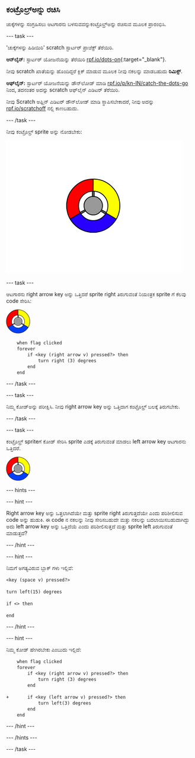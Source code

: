 ## ಕಂಟ್ರೊಲ್ರ್ಅನ್ನು ರಚಿಸಿ

ಚುಕ್ಕೆಗಳನ್ನು ಸಂಗ್ರಹಿಸಲು ಆಟಗಾರನು ಬಳಸುವವನ್ನುಕಂಟ್ರೊಲ್ರ್ಅನ್ನು ರಚಿಸುವ ಮೂಲಕ ಪ್ರಾರಂಭಿಸಿ.

--- task ---

'ಚುಕ್ಕೆಗಳನ್ನು ಹಿಡಿಯಿರಿ' scratch ಸ್ಟಾರ್ಟರ್ ಪ್ರಾಜೆಕ್ಟ್ ತೆರೆಯಿರಿ.

**ಆನ್‌ಲೈನ್:** ಸ್ಟಾರ್ಟರ್ ಯೋಜನೆಯನ್ನು ತೆರೆಯಿರಿ [rpf.io/dots-on](https://rpf.io/dots-on){:target="_blank"}.

ನೀವು scratch ಖಾತೆಯನ್ನು ಹೊಂದಿದ್ದರೆ ಕ್ಲಿಕ್ ಮಾಡುವ ಮೂಲಕ ನೀವು ನಕಲನ್ನು ಮಾಡಬಹುದು **ರಿಮಿಕ್ಸ್**.

**ಆಫ್‌ಲೈನ್:** ಸ್ಟಾರ್ಟರ್ ಯೋಜನೆಯನ್ನು ಡೌನ್‌ಲೋಡ್ ಮಾಡಿ [rpf.io/p/kn-IN/catch-the-dots-go](https://rpf.io/p/kn-IN/catch-the-dots-go) ನಿಂದ, ತದನಂತರ ಅದನ್ನು scratch ಆಫ್‌ಲೈನ್ ಎಡಿಟರ್ ತೆರೆಯಿರಿ.

ನೀವು Scratch ಅಫ್ಲಿನ್ ಎಡಿಟರ್ ಡೌನ್‌ಲೋಡ್ ಮಾಡಿ ಸ್ಥಾಪಿಸಬೇಕಾದರೆ, ನೀವು ಅದನ್ನು [rpf.io/scratchoff](https://rpf.io/scratchoff) ನಲ್ಲಿ ಕಾಣಬಹುದು.

--- /task ---

ನೀವು ಕಂಟ್ರೊಲ್ರ್ sprite ಅನ್ನು ನೋಡಬೇಕು:

![screenshot](images/dots-controller.png)

--- task ---

ಆಟಗಾರನು right arrow key ಅನ್ನು ಒತ್ತಿದರೆ sprite right ತಿರುಗುವಂತೆ ನಿಯಂತ್ರಕ sprite ಗೆ ಕೆಲವು code ಸೇರಿಸಿ:

![ಕಂಟ್ರೊಲ್ರ್ sprite](images/controller-sprite.png)

```blocks3
    when flag clicked
    forever
        if <key (right arrow v) pressed?> then
            turn right (3) degrees
        end
    end
```

--- /task ---

--- task ---

ನಿಮ್ಮ ಕೋಡ್ಅನ್ನು ಪರೀಕ್ಷಿಸಿ. ನೀವು right arrow key ಅನ್ನು ಒತ್ತಿದಾಗ ಕಂಟ್ರೊಲ್ರ್ ಬಲಕ್ಕೆ ತಿರುಗಬೇಕು.

--- /task ---

--- task ---

ಕಂಟ್ರೊಲ್ರ್ sprite‌ಗೆ ಕೋಡ್ ಸೇರಿಸಿ sprite ಎಡಕ್ಕೆ ತಿರುಗುವಂತೆ ಮಾಡಲು left arrow key ಆಟಗಾರನು ಒತ್ತಿದರೆ.

![ಕಂಟ್ರೊಲ್ರ್ sprite](images/controller-sprite.png)

--- hints ---


--- hint ---

Right arrow key ಅನ್ನು ಒತ್ತಲಾಗಿದೆಯೇ ಮತ್ತು sprite right ತಿರುಗುತ್ತದೆಯೇ ಎಂದು ಪರಿಶೀಲಿಸುವ code ಅನ್ನು ಹುಡುಕಿ. ಈ code ‌ನ ನಕಲನ್ನು ನೀವು ಸೇರಿಸಬಹುದೇ ಮತ್ತು ನಕಲನ್ನು ಬದಲಾಯಿಸಬಹುದಾಗಿದ್ದು ಅದು left arrow key ಅನ್ನು ಒತ್ತಿದೆಯೆ ಎಂದು ಪರಿಶೀಲಿಸುತ್ತದೆ ಮತ್ತು sprite left ತಿರುಗುವಂತೆ ಮಾಡುತ್ತದೆ?

--- /hint ---

--- hint ---

ನಿಮಗೆ ಅಗತ್ಯವಿರುವ ಬ್ಲಾಕ್ ಗಳು ಇಲ್ಲಿವೆ:

```blocks3
<key (space v) pressed?>

turn left(15) degrees

if <> then

end
```

--- /hint ---

--- hint ---

ನಿಮ್ಮ ಕೋಡ್ ಹೇಗಿರಬೇಕು ಎಂಬುದು ಇಲ್ಲಿದೆ:

```blocks3
    when flag clicked
    forever
        if <key (right arrow v) pressed?> then
            turn right (3) degrees
        end

+       if <key (left arrow v) pressed?> then
            turn left(3) degrees
        end
    end
```

--- /hint ---

--- /hints ---

--- /task ---
